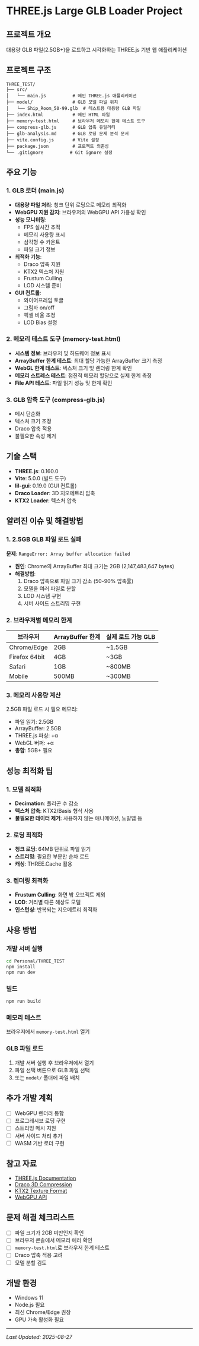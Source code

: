# THREE.js Large GLB Loader Project

## 프로젝트 개요
대용량 GLB 파일(2.5GB+)을 로드하고 시각화하는 THREE.js 기반 웹 애플리케이션

## 프로젝트 구조
```
THREE_TEST/
├── src/
│   └── main.js          # 메인 THREE.js 애플리케이션
├── model/               # GLB 모델 파일 위치
│   └── Ship_Room_50-99.glb  # 테스트용 대용량 GLB 파일
├── index.html           # 메인 HTML 파일
├── memory-test.html     # 브라우저 메모리 한계 테스트 도구
├── compress-glb.js      # GLB 압축 유틸리티
├── glb-analysis.md      # GLB 로딩 문제 분석 문서
├── vite.config.js       # Vite 설정
├── package.json         # 프로젝트 의존성
└── .gitignore          # Git ignore 설정
```

## 주요 기능

### 1. GLB 로더 (main.js)
- **대용량 파일 처리**: 청크 단위 로딩으로 메모리 최적화
- **WebGPU 지원 감지**: 브라우저의 WebGPU API 가용성 확인
- **성능 모니터링**: 
  - FPS 실시간 추적
  - 메모리 사용량 표시
  - 삼각형 수 카운트
  - 파일 크기 정보
- **최적화 기능**:
  - Draco 압축 지원
  - KTX2 텍스처 지원
  - Frustum Culling
  - LOD 시스템 준비
- **GUI 컨트롤**: 
  - 와이어프레임 토글
  - 그림자 on/off
  - 픽셀 비율 조정
  - LOD Bias 설정

### 2. 메모리 테스트 도구 (memory-test.html)
- **시스템 정보**: 브라우저 및 하드웨어 정보 표시
- **ArrayBuffer 한계 테스트**: 최대 할당 가능한 ArrayBuffer 크기 측정
- **WebGL 한계 테스트**: 텍스처 크기 및 렌더링 한계 확인
- **메모리 스트레스 테스트**: 점진적 메모리 할당으로 실제 한계 측정
- **File API 테스트**: 파일 읽기 성능 및 한계 확인

### 3. GLB 압축 도구 (compress-glb.js)
- 메시 단순화
- 텍스처 크기 조정
- Draco 압축 적용
- 불필요한 속성 제거

## 기술 스택
- **THREE.js**: 0.160.0
- **Vite**: 5.0.0 (빌드 도구)
- **lil-gui**: 0.19.0 (GUI 컨트롤)
- **Draco Loader**: 3D 지오메트리 압축
- **KTX2 Loader**: 텍스처 압축

## 알려진 이슈 및 해결방법

### 1. 2.5GB GLB 파일 로드 실패
**문제**: `RangeError: Array buffer allocation failed`
- **원인**: Chrome의 ArrayBuffer 최대 크기는 2GB (2,147,483,647 bytes)
- **해결방법**:
  1. Draco 압축으로 파일 크기 감소 (50-90% 압축률)
  2. 모델을 여러 파일로 분할
  3. LOD 시스템 구현
  4. 서버 사이드 스트리밍 구현

### 2. 브라우저별 메모리 한계
| 브라우저 | ArrayBuffer 한계 | 실제 로드 가능 GLB |
|---------|-----------------|-------------------|
| Chrome/Edge | 2GB | ~1.5GB |
| Firefox 64bit | 4GB | ~3GB |
| Safari | 1GB | ~800MB |
| Mobile | 500MB | ~300MB |

### 3. 메모리 사용량 계산
2.5GB 파일 로드 시 필요 메모리:
- 파일 읽기: 2.5GB
- ArrayBuffer: 2.5GB
- THREE.js 파싱: +α
- WebGL 버퍼: +α
- **총합**: 5GB+ 필요

## 성능 최적화 팁

### 1. 모델 최적화
- **Decimation**: 폴리곤 수 감소
- **텍스처 압축**: KTX2/Basis 형식 사용
- **불필요한 데이터 제거**: 사용하지 않는 애니메이션, 노말맵 등

### 2. 로딩 최적화
- **청크 로딩**: 64MB 단위로 파일 읽기
- **스트리밍**: 필요한 부분만 순차 로드
- **캐싱**: THREE.Cache 활용

### 3. 렌더링 최적화
- **Frustum Culling**: 화면 밖 오브젝트 제외
- **LOD**: 거리별 다른 해상도 모델
- **인스턴싱**: 반복되는 지오메트리 최적화

## 사용 방법

### 개발 서버 실행
```bash
cd Personal/THREE_TEST
npm install
npm run dev
```

### 빌드
```bash
npm run build
```

### 메모리 테스트
브라우저에서 `memory-test.html` 열기

### GLB 파일 로드
1. 개발 서버 실행 후 브라우저에서 열기
2. 파일 선택 버튼으로 GLB 파일 선택
3. 또는 `model/` 폴더에 파일 배치

## 추가 개발 계획
- [ ] WebGPU 렌더러 통합
- [ ] 프로그레시브 로딩 구현
- [ ] 스트리밍 메시 지원
- [ ] 서버 사이드 처리 추가
- [ ] WASM 기반 로더 구현

## 참고 자료
- [THREE.js Documentation](https://threejs.org/docs/)
- [Draco 3D Compression](https://google.github.io/draco/)
- [KTX2 Texture Format](https://www.khronos.org/ktx/)
- [WebGPU API](https://gpuweb.github.io/gpuweb/)

## 문제 해결 체크리스트
- [ ] 파일 크기가 2GB 미만인지 확인
- [ ] 브라우저 콘솔에서 메모리 에러 확인
- [ ] `memory-test.html`로 브라우저 한계 테스트
- [ ] Draco 압축 적용 고려
- [ ] 모델 분할 검토

## 개발 환경
- Windows 11
- Node.js 필요
- 최신 Chrome/Edge 권장
- GPU 가속 활성화 필요

---
*Last Updated: 2025-08-27*